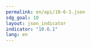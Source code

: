 ```yaml
---
permalink: en/api/10-6-1.json
sdg_goal: 10
layout: json_indicator
indicator: "10.6.1"
lang: en
---
```

